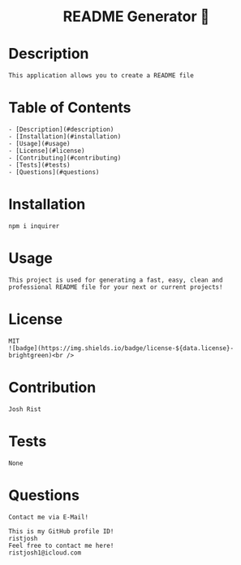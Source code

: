<h1 align="center">README Generator 👋</h1>

  # Description
    This application allows you to create a README file

  # Table of Contents
    - [Description](#description)
    - [Installation](#installation)
    - [Usage](#usage) 
    - [License](#license)
    - [Contributing](#contributing)
    - [Tests](#tests)
    - [Questions](#questions)
  
  # Installation
    npm i inquirer

  # Usage
    This project is used for generating a fast, easy, clean and professional README file for your next or current projects!

  # License
    MIT
    ![badge](https://img.shields.io/badge/license-${data.license}-brightgreen)<br />

  # Contribution
    Josh Rist

  # Tests
    None

  # Questions
    Contact me via E-Mail!
    
    This is my GitHub profile ID!
    ristjosh
    Feel free to contact me here!
    ristjosh1@icloud.com
